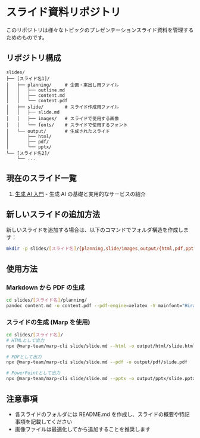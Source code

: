 # スライド資料リポジトリ

このリポジトリは様々なトピックのプレゼンテーションスライド資料を管理するためのものです。

## リポジトリ構成

```
slides/
├── [スライド名1]/
│   ├── planning/     # 企画・案出し用ファイル
│   │   ├── outline.md
│   │   ├── content.md
│   │   └── content.pdf
│   ├── slide/        # スライド作成用ファイル
│   │   ├── slide.md
│   │   ├── images/   # スライドで使用する画像
│   │   └── fonts/    # スライドで使用するフォント
│   └── output/       # 生成されたスライド
│       ├── html/
│       ├── pdf/
│       └── pptx/
└── [スライド名2]/
    └── ...
```

## 現在のスライド一覧

1. [生成 AI 入門](./slides/generative-ai/) - 生成 AI の基礎と実用的なサービスの紹介

## 新しいスライドの追加方法

新しいスライドを追加する場合は、以下のコマンドでフォルダ構造を作成します：

```bash
mkdir -p slides/[スライド名]/{planning,slide/images,output/{html,pdf,pptx}}
```

## 使用方法

### Markdown から PDF の生成

```bash
cd slides/[スライド名]/planning/
pandoc content.md -o content.pdf --pdf-engine=xelatex -V mainfont="Hiragino Sans" -V CJKmainfont="Hiragino Sans" -V documentclass=article -V geometry:margin=1in
```

### スライドの生成 (Marp を使用)

```bash
cd slides/[スライド名]/
# HTMLとして出力
npx @marp-team/marp-cli slide/slide.md --html -o output/html/slide.html

# PDFとして出力
npx @marp-team/marp-cli slide/slide.md --pdf -o output/pdf/slide.pdf

# PowerPointとして出力
npx @marp-team/marp-cli slide/slide.md --pptx -o output/pptx/slide.pptx
```

## 注意事項

- 各スライドのフォルダには README.md を作成し、スライドの概要や特記事項を記載してください
- 画像ファイルは最適化してから追加することを推奨します
